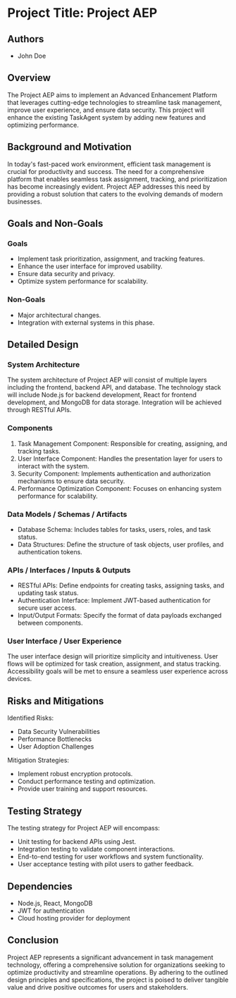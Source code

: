 # Project Title: Project AEP
## Authors
- John Doe

## Overview
The Project AEP aims to implement an Advanced Enhancement Platform that leverages cutting-edge technologies to streamline task management, improve user experience, and ensure data security. This project will enhance the existing TaskAgent system by adding new features and optimizing performance.

## Background and Motivation
In today's fast-paced work environment, efficient task management is crucial for productivity and success. The need for a comprehensive platform that enables seamless task assignment, tracking, and prioritization has become increasingly evident. Project AEP addresses this need by providing a robust solution that caters to the evolving demands of modern businesses.

## Goals and Non-Goals

### Goals
- Implement task prioritization, assignment, and tracking features.
- Enhance the user interface for improved usability.
- Ensure data security and privacy.
- Optimize system performance for scalability.

### Non-Goals
- Major architectural changes.
- Integration with external systems in this phase.

## Detailed Design

### System Architecture
The system architecture of Project AEP will consist of multiple layers including the frontend, backend API, and database. The technology stack will include Node.js for backend development, React for frontend development, and MongoDB for data storage. Integration will be achieved through RESTful APIs.

### Components
1. Task Management Component: Responsible for creating, assigning, and tracking tasks.
2. User Interface Component: Handles the presentation layer for users to interact with the system.
3. Security Component: Implements authentication and authorization mechanisms to ensure data security.
4. Performance Optimization Component: Focuses on enhancing system performance for scalability.

### Data Models / Schemas / Artifacts
- Database Schema: Includes tables for tasks, users, roles, and task status.
- Data Structures: Define the structure of task objects, user profiles, and authentication tokens.

### APIs / Interfaces / Inputs & Outputs
- RESTful APIs: Define endpoints for creating tasks, assigning tasks, and updating task status.
- Authentication Interface: Implement JWT-based authentication for secure user access.
- Input/Output Formats: Specify the format of data payloads exchanged between components.

### User Interface / User Experience
The user interface design will prioritize simplicity and intuitiveness. User flows will be optimized for task creation, assignment, and status tracking. Accessibility goals will be met to ensure a seamless user experience across devices.

## Risks and Mitigations

Identified Risks:
- Data Security Vulnerabilities
- Performance Bottlenecks
- User Adoption Challenges

Mitigation Strategies:
- Implement robust encryption protocols.
- Conduct performance testing and optimization.
- Provide user training and support resources.

## Testing Strategy

The testing strategy for Project AEP will encompass:
- Unit testing for backend APIs using Jest.
- Integration testing to validate component interactions.
- End-to-end testing for user workflows and system functionality.
- User acceptance testing with pilot users to gather feedback.

## Dependencies

- Node.js, React, MongoDB
- JWT for authentication
- Cloud hosting provider for deployment

## Conclusion

Project AEP represents a significant advancement in task management technology, offering a comprehensive solution for organizations seeking to optimize productivity and streamline operations. By adhering to the outlined design principles and specifications, the project is poised to deliver tangible value and drive positive outcomes for users and stakeholders.